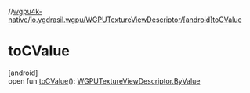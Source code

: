 //[wgpu4k-native](../../../index.md)/[io.ygdrasil.wgpu](../index.md)/[WGPUTextureViewDescriptor](index.md)/[[android]toCValue]([android]to-c-value.md)

# toCValue

[android]\
open fun [toCValue]([android]to-c-value.md)(): [WGPUTextureViewDescriptor.ByValue](../../io.ygdrasil.wgpu.android/-w-g-p-u-texture-view-descriptor/-by-value/index.md)